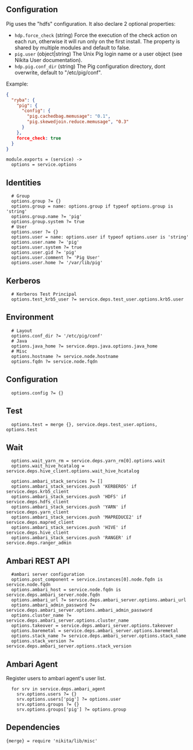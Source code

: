 
## Configuration

Pig uses the "hdfs" configuration. It also declare 2 optional properties:

*   `hdp.force_check` (string)
    Force the execution of the check action on each run, otherwise it will
    run only on the first install. The property is shared by multiple
    modules and default to false.
*   `pig.user` (object|string)
    The Unix Pig login name or a user object (see Nikita User documentation).
*   `hdp.pig.conf_dir` (string)
    The Pig configuration directory, dont overwrite, default to "/etc/pig/conf".

Example:

```json
{
  "ryba": {
    "pig": {
      "config": {
        "pig.cachedbag.memusage": "0.1",
        "pig.skewedjoin.reduce.memusage", "0.3"
      }
    },
    force_check: true
  }
}
```

    module.exports = (service) ->
      options = service.options

## Identities

      # Group
      options.group ?= {}
      options.group = name: options.group if typeof options.group is 'string'
      options.group.name ?= 'pig'
      options.group.system ?= true
      # User
      options.user ?= {}
      options.user = name: options.user if typeof options.user is 'string'
      options.user.name ?= 'pig'
      options.user.system ?= true
      options.user.gid ?= 'pig'
      options.user.comment ?= 'Pig User'
      options.user.home ?= '/var/lib/pig'

## Kerberos

      # Kerberos Test Principal
      options.test_krb5_user ?= service.deps.test_user.options.krb5.user

## Environment

      # Layout
      options.conf_dir ?= '/etc/pig/conf'
      # Java
      options.java_home ?= service.deps.java.options.java_home
      # Misc
      options.hostname ?= service.node.hostname
      options.fqdn ?= service.node.fqdn

## Configuration

      options.config ?= {}

## Test

      options.test = merge {}, service.deps.test_user.options, options.test

## Wait

      options.wait_yarn_rm = service.deps.yarn_rm[0].options.wait
      options.wait_hive_hcatalog = service.deps.hive_client.options.wait_hive_hcatalog
      
      options.ambari_stack_services ?= []
      options.ambari_stack_services.push 'KERBEROS' if service.deps.krb5_client
      options.ambari_stack_services.push 'HDFS' if service.deps.hdfs_client
      options.ambari_stack_services.push 'YARN' if service.deps.yarn_client
      options.ambari_stack_services.push 'MAPREDUCE2' if service.deps.mapred_client
      options.ambari_stack_services.push 'HIVE' if service.deps.hive_client
      options.ambari_stack_services.push 'RANGER' if service.deps.ranger_admin

## Ambari REST API

      #ambari server configuration
      options.post_component = service.instances[0].node.fqdn is service.node.fqdn
      options.ambari_host = service.node.fqdn is service.deps.ambari_server.node.fqdn
      options.ambari_url ?= service.deps.ambari_server.options.ambari_url
      options.ambari_admin_password ?= service.deps.ambari_server.options.ambari_admin_password
      options.cluster_name ?= service.deps.ambari_server.options.cluster_name
      options.takeover = service.deps.ambari_server.options.takeover
      options.baremetal = service.deps.ambari_server.options.baremetal
      options.stack_name ?= service.deps.ambari_server.options.stack_name
      options.stack_version ?= service.deps.ambari_server.options.stack_version

## Ambari Agent
Register users to ambari agent's user list.

      for srv in service.deps.ambari_agent
        srv.options.users ?= {}
        srv.options.users['pig'] ?= options.user
        srv.options.groups ?= {}
        srv.options.groups['pig'] ?= options.group

## Dependencies

    {merge} = require 'nikita/lib/misc'
